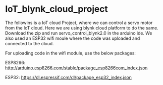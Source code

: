 # IoT_blynk_cloud_project

The followins is a IoT cloud Project, where we can control a servo motor from the IoT cloud. Here we are using blynk cloud platform to do the same. Download the zip and run servo_control_blynk2.0 in the arduino ide. We also used an ESP32 wifi moule where the code was uploaded and connected to the cloud.

For uploading code in the wifi module, use the below packages:

ESP8266:
http://arduino.esp8266.com/stable/package_esp8266com_index.json


ESP32:
https://dl.espressif.com/dl/package_esp32_index.json
